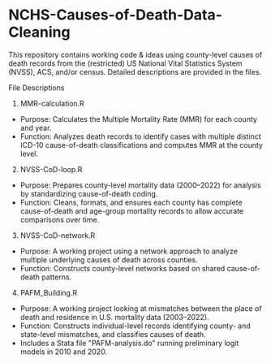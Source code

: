# NCHS-Causes-of-Death-Data-Cleaning

This repository contains working code & ideas using county-level causes of death records from the (restricted) US National Vital Statistics System (NVSS), ACS, and/or census.
Detailed descriptions are provided in the files.

File Descriptions
1. MMR-calculation.R
  - Purpose: Calculates the Multiple Mortality Rate (MMR) for each county and year.
  - Function: Analyzes death records to identify cases with multiple distinct ICD-10 cause-of-death classifications and computes MMR at the county level.

2. NVSS-CoD-loop.R
  - Purpose: Prepares county-level mortality data (2000–2022) for analysis by standardizing cause-of-death coding.
  - Function: Cleans, formats, and ensures each county has complete cause-of-death and age-group mortality records to allow accurate comparisons over time.
    
3. NVSS-CoD-network.R
  - Purpose: A working project using a network approach to analyze multiple underlying causes of death across counties.
  - Function: Constructs county-level networks based on shared cause-of-death patterns.

4. PAFM_Building.R
  - Purpose: A working project looking at mismatches between the place of death and residence in U.S. mortality data (2003–2022).
  - Function: Constructs individual-level records identifying county- and state-level mismatches, and classifies causes of death.
  - Includes a Stata file "PAFM-analysis.do" running preliminary logit models in 2010 and 2020.
